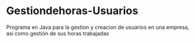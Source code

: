 # Gestiondehoras-Usuarios
Programa en Java para la gestion y creacion de usuarios en una empresa, asi como gestión de sus horas trabajadas
